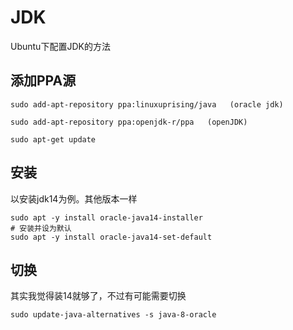 # JDK

Ubuntu下配置JDK的方法

## 添加PPA源

```shell
sudo add-apt-repository ppa:linuxuprising/java   (oracle jdk)

sudo add-apt-repository ppa:openjdk-r/ppa   (openJDK)

sudo apt-get update
```

## 安装

以安装jdk14为例。其他版本一样

```shell
sudo apt -y install oracle-java14-installer
# 安装并设为默认
sudo apt -y install oracle-java14-set-default
```

## 切换

其实我觉得装14就够了，不过有可能需要切换

```SHELL
sudo update-java-alternatives -s java-8-oracle
```


